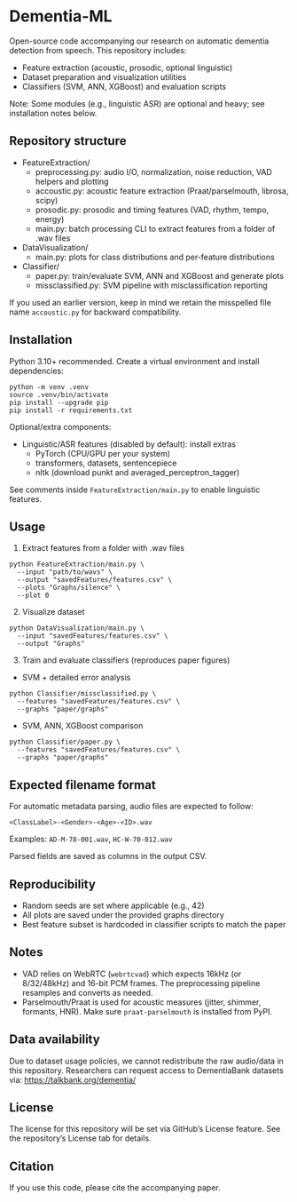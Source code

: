 # Dementia-ML

Open-source code accompanying our research on automatic dementia detection from speech. This repository includes:

- Feature extraction (acoustic, prosodic, optional linguistic)
- Dataset preparation and visualization utilities
- Classifiers (SVM, ANN, XGBoost) and evaluation scripts

Note: Some modules (e.g., linguistic ASR) are optional and heavy; see installation notes below.

## Repository structure

- FeatureExtraction/
  - preprocessing.py: audio I/O, normalization, noise reduction, VAD helpers and plotting
  - accoustic.py: acoustic feature extraction (Praat/parselmouth, librosa, scipy)
  - prosodic.py: prosodic and timing features (VAD, rhythm, tempo, energy)
  - main.py: batch processing CLI to extract features from a folder of .wav files
- DataVisualization/
  - main.py: plots for class distributions and per-feature distributions
- Classifier/
  - paper.py: train/evaluate SVM, ANN and XGBoost and generate plots
  - missclassified.py: SVM pipeline with misclassification reporting

If you used an earlier version, keep in mind we retain the misspelled file name `accoustic.py` for backward compatibility.

## Installation

Python 3.10+ recommended. Create a virtual environment and install dependencies:

```
python -m venv .venv
source .venv/bin/activate
pip install --upgrade pip
pip install -r requirements.txt
```

Optional/extra components:

- Linguistic/ASR features (disabled by default): install extras
  - PyTorch (CPU/GPU per your system)
  - transformers, datasets, sentencepiece
  - nltk (download punkt and averaged_perceptron_tagger)

See comments inside `FeatureExtraction/main.py` to enable linguistic features.

## Usage

1) Extract features from a folder with .wav files

```
python FeatureExtraction/main.py \
  --input "path/to/wavs" \
  --output "savedFeatures/features.csv" \
  --plots "Graphs/silence" \
  --plot 0
```

2) Visualize dataset

```
python DataVisualization/main.py \
  --input "savedFeatures/features.csv" \
  --output "Graphs"
```

3) Train and evaluate classifiers (reproduces paper figures)

- SVM + detailed error analysis
```
python Classifier/missclassified.py \
  --features "savedFeatures/features.csv" \
  --graphs "paper/graphs"
```

- SVM, ANN, XGBoost comparison
```
python Classifier/paper.py \
  --features "savedFeatures/features.csv" \
  --graphs "paper/graphs"
```

## Expected filename format

For automatic metadata parsing, audio files are expected to follow:

```
<ClassLabel>-<Gender>-<Age>-<ID>.wav
```

Examples: `AD-M-78-001.wav`, `HC-W-70-012.wav`

Parsed fields are saved as columns in the output CSV.

## Reproducibility

- Random seeds are set where applicable (e.g., 42)
- All plots are saved under the provided graphs directory
- Best feature subset is hardcoded in classifier scripts to match the paper

## Notes

- VAD relies on WebRTC (`webrtcvad`) which expects 16kHz (or 8/32/48kHz) and 16-bit PCM frames. The preprocessing pipeline resamples and converts as needed.
- Parselmouth/Praat is used for acoustic measures (jitter, shimmer, formants, HNR). Make sure `praat-parselmouth` is installed from PyPI.

## Data availability

Due to dataset usage policies, we cannot redistribute the raw audio/data in this repository. Researchers can request access to DementiaBank datasets via: https://talkbank.org/dementia/

## License

The license for this repository will be set via GitHub’s License feature. See the repository’s License tab for details.

## Citation

If you use this code, please cite the accompanying paper.
